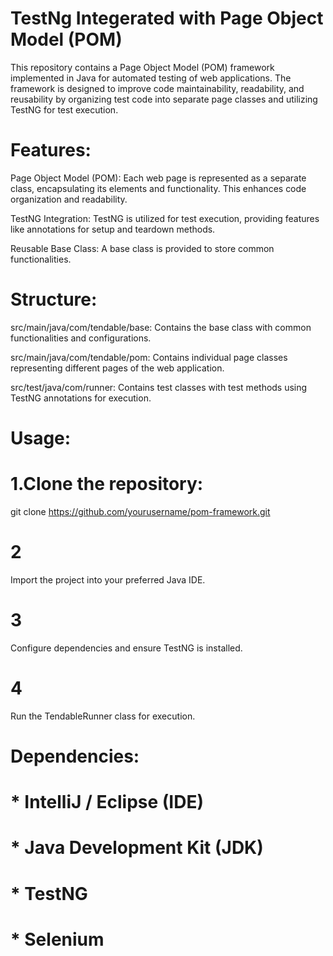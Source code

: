 # TestNg Integerated with Page Object Model (POM)
This repository contains a Page Object Model (POM) framework implemented in Java for automated testing of web applications. The framework is designed to improve code maintainability, readability, and reusability by organizing test code into separate page classes and utilizing TestNG for test execution.

# Features:
Page Object Model (POM): Each web page is represented as a separate class, encapsulating its elements and functionality. This enhances code organization and readability.

TestNG Integration: TestNG is utilized for test execution, providing features like annotations for setup and teardown methods.

Reusable Base Class: A base class is provided to store common functionalities.

# Structure:
src/main/java/com/tendable/base: Contains the base class with common functionalities and configurations.

src/main/java/com/tendable/pom: Contains individual page classes representing different pages of the web application.

src/test/java/com/runner: Contains test classes with test methods using TestNG annotations for execution.

# Usage:
# 1.Clone the repository:
git clone https://github.com/yourusername/pom-framework.git

# 2
Import the project into your preferred Java IDE.

# 3
Configure dependencies and ensure TestNG is installed.

# 4
Run the TendableRunner class for execution.

# Dependencies:
 # * IntelliJ / Eclipse (IDE)
 # * Java Development Kit (JDK)
 # * TestNG
 # * Selenium 


